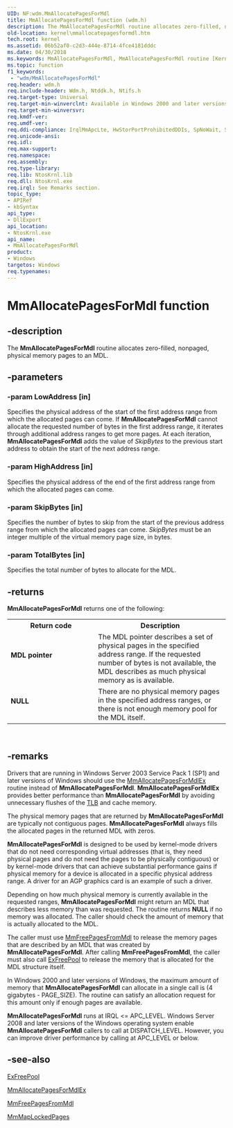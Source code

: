 ```yaml
---
UID: NF:wdm.MmAllocatePagesForMdl
title: MmAllocatePagesForMdl function (wdm.h)
description: The MmAllocatePagesForMdl routine allocates zero-filled, nonpaged, physical memory pages to an MDL.
old-location: kernel\mmallocatepagesformdl.htm
tech.root: kernel
ms.assetid: 06b52af0-c2d3-444e-8714-4fce4181dddc
ms.date: 04/30/2018
ms.keywords: MmAllocatePagesForMdl, MmAllocatePagesForMdl routine [Kernel-Mode Driver Architecture], k106_bb9bac91-62a6-45f8-9133-0d23eda07b1e.xml, kernel.mmallocatepagesformdl, wdm/MmAllocatePagesForMdl
ms.topic: function
f1_keywords:
 - "wdm/MmAllocatePagesForMdl"
req.header: wdm.h
req.include-header: Wdm.h, Ntddk.h, Ntifs.h
req.target-type: Universal
req.target-min-winverclnt: Available in Windows 2000 and later versions of Windows; however, MmAllocatePagesForMdlEx should be used instead of MmAllocatePagesForMdl in Windows Server 2003 Service Pack 1 (SP1) and later versions of Windows.
req.target-min-winversvr: 
req.kmdf-ver: 
req.umdf-ver: 
req.ddi-compliance: IrqlMmApcLte, HwStorPortProhibitedDDIs, SpNoWait, StorPortStartIo
req.unicode-ansi: 
req.idl: 
req.max-support: 
req.namespace: 
req.assembly: 
req.type-library: 
req.lib: NtosKrnl.lib
req.dll: NtosKrnl.exe
req.irql: See Remarks section.
topic_type:
- APIRef
- kbSyntax
api_type:
- DllExport
api_location:
- NtosKrnl.exe
api_name:
- MmAllocatePagesForMdl
product:
- Windows
targetos: Windows
req.typenames: 
---
```


# MmAllocatePagesForMdl function


## -description


The <b>MmAllocatePagesForMdl</b> routine allocates zero-filled, nonpaged, physical memory pages to an MDL.


## -parameters




### -param LowAddress [in]

Specifies the physical address of the start of the first address range from which the allocated pages can come. If <b>MmAllocatePagesForMdl</b> cannot allocate the requested number of bytes in the first address range, it iterates through additional address ranges to get more pages. At each iteration, <b>MmAllocatePagesForMdl</b> adds the value of <i>SkipBytes</i> to the previous start address to obtain the start of the next address range.


### -param HighAddress [in]

Specifies the physical address of the end of the first address range from which the allocated pages can come. 


### -param SkipBytes [in]

Specifies the number of bytes to skip from the start of the previous address range from which the allocated pages can come. <i>SkipBytes</i> must be an integer multiple of the virtual memory page size, in bytes. 


### -param TotalBytes [in]

Specifies the total number of bytes to allocate for the MDL. 


## -returns



<b>MmAllocatePagesForMdl</b> returns one of the following:

<table>
<tr>
<th>Return code</th>
<th>Description</th>
</tr>
<tr>
<td width="40%">
<dl>
<dt><b>MDL pointer</b></dt>
</dl>
</td>
<td width="60%">
The MDL pointer describes a set of physical pages in the specified address range. If the requested number of bytes is not available, the MDL describes as much physical memory as is available. 

</td>
</tr>
<tr>
<td width="40%">
<dl>
<dt><b><b>NULL</b></b></dt>
</dl>
</td>
<td width="60%">
There are no physical memory pages in the specified address ranges, or there is not enough memory pool for the MDL itself. 

</td>
</tr>
</table>
 




## -remarks



Drivers that are running in Windows Server 2003 Service Pack 1 (SP1) and later versions of Windows should use the <a href="https://docs.microsoft.com/windows-hardware/drivers/ddi/content/wdm/nf-wdm-mmallocatepagesformdlex">MmAllocatePagesForMdlEx</a> routine instead of <b>MmAllocatePagesForMdl</b>. <b>MmAllocatePagesForMdlEx</b> provides better performance than <b>MmAllocatePagesForMdl</b> by avoiding unnecessary flushes of the <a href="https://docs.microsoft.com/windows-hardware/drivers/">TLB</a> and cache memory.

The physical memory pages that are returned by <b>MmAllocatePagesForMdl</b> are typically not contiguous pages. <b>MmAllocatePagesForMdl</b> always fills the allocated pages in the returned MDL with zeros.

<b>MmAllocatePagesForMdl</b> is designed to be used by kernel-mode drivers that do not need corresponding virtual addresses (that is, they need physical pages and do not need the pages to be physically contiguous) or by kernel-mode drivers that can achieve substantial performance gains if physical memory for a device is allocated in a specific physical address range. A driver for an AGP graphics card is an example of such a driver.

Depending on how much physical memory is currently available in the requested ranges, <b>MmAllocatePagesForMdl</b> might return an MDL that describes less memory than was requested. The routine returns <b>NULL</b> if no memory was allocated. The caller should check the amount of memory that is actually allocated to the MDL. 

The caller must use <a href="https://docs.microsoft.com/windows-hardware/drivers/ddi/content/wdm/nf-wdm-mmfreepagesfrommdl">MmFreePagesFromMdl</a> to release the memory pages that are described by an MDL that was created by <b>MmAllocatePagesForMdl</b>. After calling <b>MmFreePagesFromMdl</b>, the caller must also call <a href="https://docs.microsoft.com/windows-hardware/drivers/ddi/content/ntddk/nf-ntddk-exfreepool">ExFreePool</a> to release the memory that is allocated for the MDL structure itself.

In Windows 2000 and later versions of Windows, the maximum amount of memory that <b>MmAllocatePagesForMdl</b> can allocate in a single call is (4 gigabytes - PAGE_SIZE). The routine can satisfy an allocation request for this amount only if enough pages are available.

<b>MmAllocatePagesForMdl</b> runs at IRQL <= APC_LEVEL. Windows Server 2008 and later versions of the Windows operating system enable <b>MmAllocatePagesForMdl</b> callers to call at DISPATCH_LEVEL. However, you can improve driver performance by calling at APC_LEVEL or below. 




## -see-also




<a href="https://docs.microsoft.com/windows-hardware/drivers/ddi/content/ntddk/nf-ntddk-exfreepool">ExFreePool</a>



<a href="https://docs.microsoft.com/windows-hardware/drivers/ddi/content/wdm/nf-wdm-mmallocatepagesformdlex">MmAllocatePagesForMdlEx</a>



<a href="https://docs.microsoft.com/windows-hardware/drivers/ddi/content/wdm/nf-wdm-mmfreepagesfrommdl">MmFreePagesFromMdl</a>



<a href="https://docs.microsoft.com/windows-hardware/drivers/ddi/content/wdm/nf-wdm-mmmaplockedpages">MmMapLockedPages</a>
 

 

